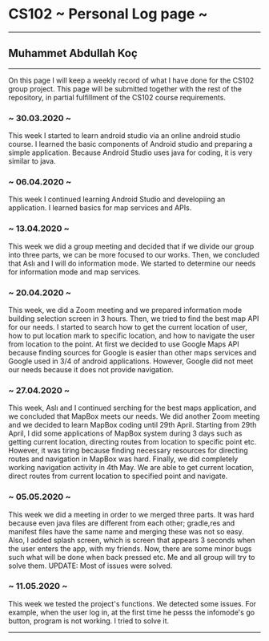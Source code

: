 # CS102 ~ Personal Log page ~
****
## Muhammet Abdullah Koç
****

On this page I will keep a weekly record of what I have done for the CS102 group project. This page will be submitted together with the rest of the repository, in partial fulfillment of the CS102 course requirements.

### ~ 30.03.2020 ~
This week I started to learn android studio via an online android studio course. I learned the basic components of Android studio and preparing a simple application. Because Android Studio uses java for coding, it is very similar to java.

### ~ 06.04.2020 ~
This week I continued learning Android Studio and developiing an application. I learned basics for map services and APIs.

### ~ 13.04.2020 ~
This week we did a group meeting and decided that if we divide our group into three parts, we can be more focused to our works. Then, we concluded that Aslı and I will do information mode. We started to determine our needs for information mode and map services.

### ~ 20.04.2020 ~
This week, we did a Zoom meeting and we prepared information mode building selection screen in 3 hours. Then, we tried to find the best map API for our needs. I started to search how to get the current location of user, how to put location mark to specific location, and how to navigate the user from location to the point. At first we decided to use Google Maps API because finding sources for Google is easier than other maps services and Google used in 3/4 of android applications. However, Google did not meet our needs because it does not provide navigation.

### ~ 27.04.2020 ~
This week, Aslı and I continued serching for the best maps application, and we concluded that MapBox meets our needs. We did another Zoom meeting and we decided to learn MapBox coding until 29th April. Starting from 29th April, I did some applications of MapBox system during 3 days such as getting current location, directing routes from location to specific point etc. However, it was tiring because finding necessary resources for directing routes and navigation in MapBox was hard. Finally, we did completely working navigation activity in 4th May. We are able to get current location, direct routes from current location to specified point and navigate.

### ~ 05.05.2020 ~
This week we did a meeting in order to we merged three parts. It was hard because even java files are different from each other; gradle,res and manifest files have the same name and merging these was not so easy. Also, I added splash screen, which is screen that appears 3 seconds when the user enters the app, with my friends. Now, there are some minor bugs such what will be done when back pressed etc. Me and all group will try to solve them. UPDATE: Most of issues were solved.

### ~ 11.05.2020 ~
This week we tested the project's functions. We detected some issues. For example, when the user log in, at the first time he pesss the infomode's go button, program is not working. I tried to solve it. 
****
